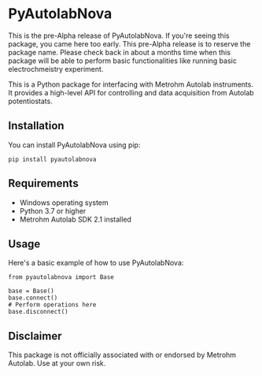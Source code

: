 # PyAutolabNova

This is the pre-Alpha release of PyAutolabNova. If you're seeing this package, you came here too early. This pre-Alpha release is to reserve the package name. Please check back in about a months time when this package will be able to perform basic functionalities like running basic electrochmeistry experiment. 

This is a Python package for interfacing with Metrohm Autolab instruments. It provides a high-level API for controlling and data acquisition from Autolab potentiostats.

## Installation

You can install PyAutolabNova using pip: 

```
pip install pyautolabnova
```


## Requirements

- Windows operating system
- Python 3.7 or higher
- Metrohm Autolab SDK 2.1 installed

## Usage

Here's a basic example of how to use PyAutolabNova:

```
from pyautolabnova import Base

base = Base()
base.connect()
# Perform operations here
base.disconnect()

```

## Disclaimer
This package is not officially associated with or endorsed by Metrohm Autolab. Use at your own risk.
